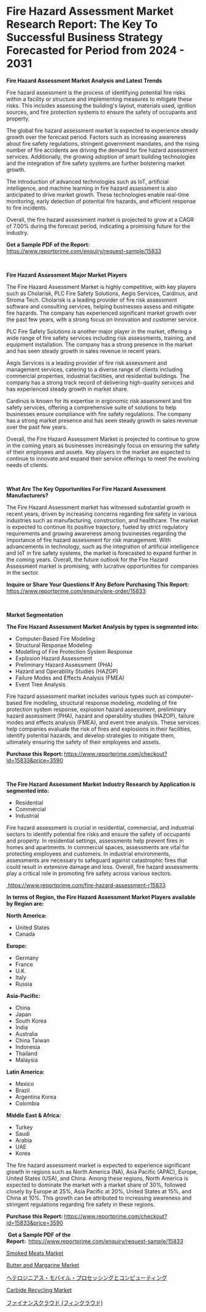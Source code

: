<p><h1>Fire Hazard Assessment Market Research Report: The Key To Successful Business Strategy Forecasted for Period from 2024 - 2031</h1></p><p><strong>Fire Hazard Assessment Market Analysis and Latest Trends</strong></p>
<p><p>Fire hazard assessment is the process of identifying potential fire risks within a facility or structure and implementing measures to mitigate these risks. This includes assessing the building's layout, materials used, ignition sources, and fire protection systems to ensure the safety of occupants and property.</p><p>The global fire hazard assessment market is expected to experience steady growth over the forecast period. Factors such as increasing awareness about fire safety regulations, stringent government mandates, and the rising number of fire accidents are driving the demand for fire hazard assessment services. Additionally, the growing adoption of smart building technologies and the integration of fire safety systems are further bolstering market growth.</p><p>The introduction of advanced technologies such as IoT, artificial intelligence, and machine learning in fire hazard assessment is also anticipated to drive market growth. These technologies enable real-time monitoring, early detection of potential fire hazards, and efficient response to fire incidents.</p><p>Overall, the fire hazard assessment market is projected to grow at a CAGR of 7.00% during the forecast period, indicating a promising future for the industry.</p></p>
<p><strong>Get a Sample PDF of the Report:&nbsp;</strong> <a href="https://www.reportprime.com/enquiry/request-sample/15833">https://www.reportprime.com/enquiry/request-sample/15833</a></p>
<p>&nbsp;</p>
<p><strong>Fire Hazard Assessment Major Market Players</strong></p>
<p><p>The Fire Hazard Assessment Market is highly competitive, with key players such as Cholarisk, PLC Fire Safety Solutions, Aegis Services, Cardinus, and Stroma Tech. Cholarisk is a leading provider of fire risk assessment software and consulting services, helping businesses assess and mitigate fire hazards. The company has experienced significant market growth over the past few years, with a strong focus on innovation and customer service.</p><p>PLC Fire Safety Solutions is another major player in the market, offering a wide range of fire safety services including risk assessments, training, and equipment installation. The company has a strong presence in the market and has seen steady growth in sales revenue in recent years.</p><p>Aegis Services is a leading provider of fire risk assessment and management services, catering to a diverse range of clients including commercial properties, industrial facilities, and residential buildings. The company has a strong track record of delivering high-quality services and has experienced steady growth in market share.</p><p>Cardinus is known for its expertise in ergonomic risk assessment and fire safety services, offering a comprehensive suite of solutions to help businesses ensure compliance with fire safety regulations. The company has a strong market presence and has seen steady growth in sales revenue over the past few years.</p><p>Overall, the Fire Hazard Assessment Market is projected to continue to grow in the coming years as businesses increasingly focus on ensuring the safety of their employees and assets. Key players in the market are expected to continue to innovate and expand their service offerings to meet the evolving needs of clients.</p></p>
<p>&nbsp;</p>
<p><strong>What Are The Key Opportunities For Fire Hazard Assessment Manufacturers?</strong></p>
<p><p>The Fire Hazard Assessment market has witnessed substantial growth in recent years, driven by increasing concerns regarding fire safety in various industries such as manufacturing, construction, and healthcare. The market is expected to continue its positive trajectory, fueled by strict regulatory requirements and growing awareness among businesses regarding the importance of fire hazard assessment for risk management. With advancements in technology, such as the integration of artificial intelligence and IoT in fire safety systems, the market is forecasted to expand further in the coming years. Overall, the future outlook for the Fire Hazard Assessment market is promising, with lucrative opportunities for companies in the sector.</p></p>
<p><strong>Inquire or Share Your Questions If Any Before Purchasing This Report:</strong> <a href="https://www.reportprime.com/enquiry/pre-order/15833">https://www.reportprime.com/enquiry/pre-order/15833</a></p>
<p>&nbsp;</p>
<p><strong>Market Segmentation</strong></p>
<p><strong>The Fire Hazard Assessment Market Analysis by types is segmented into:</strong></p>
<p><ul><li>Computer-Based Fire Modeling</li><li>Structural Response Modeling</li><li>Modelling of Fire Protection System Response</li><li>Explosion Hazard Assessment</li><li>Preliminary Hazard Assessment (PHA)</li><li>Hazard and Operability Studies (HAZOP)</li><li>Failure Modes and Effects Analysis (FMEA)</li><li>Event Tree Analysis</li></ul></p>
<p><p>Fire hazard assessment market includes various types such as computer-based fire modeling, structural response modeling, modeling of fire protection system response, explosion hazard assessment, preliminary hazard assessment (PHA), hazard and operability studies (HAZOP), failure modes and effects analysis (FMEA), and event tree analysis. These services help companies evaluate the risk of fires and explosions in their facilities, identify potential hazards, and develop strategies to mitigate them, ultimately ensuring the safety of their employees and assets.</p></p>
<p><strong>Purchase this Report:&nbsp;</strong><a href="https://www.reportprime.com/checkout?id=15833&price=3590">https://www.reportprime.com/checkout?id=15833&price=3590</a></p>
<p>&nbsp;</p>
<p><strong>The Fire Hazard Assessment Market Industry Research by Application is segmented into:</strong></p>
<p><ul><li>Residential</li><li>Commercial</li><li>Industrial</li></ul></p>
<p><p>Fire hazard assessment is crucial in residential, commercial, and industrial sectors to identify potential fire risks and ensure the safety of occupants and property. In residential settings, assessments help prevent fires in homes and apartments. In commercial spaces, assessments are vital for protecting employees and customers. In industrial environments, assessments are necessary to safeguard against catastrophic fires that could result in extensive damage and loss. Overall, fire hazard assessments play a critical role in promoting fire safety across various sectors.</p></p>
<p><a href="https://www.reportprime.com/fire-hazard-assessment-r15833">&nbsp;https://www.reportprime.com/fire-hazard-assessment-r15833</a></p>
<p><strong>In terms of Region, the Fire Hazard Assessment Market Players available by Region are:</strong></p>
<p>
    <p> <strong> North America: </strong>
        <ul>
            <li>United States</li>
            <li>Canada</li>
        </ul>
        </p> 
    <p> <strong> Europe: </strong>
        <ul>
            <li>Germany</li>
            <li>France</li>
            <li>U.K.</li>
            <li>Italy</li>
            <li>Russia</li>
        </ul>
        </p> 
    <p> <strong> Asia-Pacific: </strong>
        <ul>
            <li>China</li>
            <li>Japan</li>
            <li>South Korea</li>
            <li>India</li>
            <li>Australia</li>
            <li>China Taiwan</li>
            <li>Indonesia</li>
            <li>Thailand</li>
            <li>Malaysia</li>
        </ul>
        </p> 
    <p> <strong> Latin America: </strong>
        <ul>
            <li>Mexico</li>
            <li>Brazil</li>
            <li>Argentina Korea</li>
            <li>Colombia</li>
        </ul>
        </p> 
    <p> <strong> Middle East & Africa: </strong>
        <ul>
            <li>Turkey</li>
            <li>Saudi</li>
            <li>Arabia</li>
            <li>UAE</li>
            <li>Korea</li>
        </ul>
    </p>
    </p>
<p><p>The fire hazard assessment market is expected to experience significant growth in regions such as North America (NA), Asia Pacific (APAC), Europe, United States (USA), and China. Among these regions, North America is expected to dominate the market with a market share of 30%, followed closely by Europe at 25%, Asia Pacific at 20%, United States at 15%, and China at 10%. This growth can be attributed to increasing awareness and stringent regulations regarding fire safety in these regions.</p></p>
<p><strong>Purchase this Report: </strong><a href="https://www.reportprime.com/checkout?id=15833&price=3590">https://www.reportprime.com/checkout?id=15833&price=3590</a></p>
<p>&nbsp;<strong>Get a Sample PDF of the Report:&nbsp;&nbsp;</strong><a href="https://www.reportprime.com/enquiry/request-sample/15833">https://www.reportprime.com/enquiry/request-sample/15833</a></p>
<p><strong></strong></p>
<p><p><a href="https://www.linkedin.com/pulse/analyzing-smoked-meats-market-global-industry-perspective-forecast-1u95c?trackingId=vULrJ9hWJEVeKWWECCw5YA%3D%3D">Smoked Meats Market</a></p><p><a href="https://www.linkedin.com/pulse/butter-margarine-market-insight-trends-growth-forecasted-from-le23e?trackingId=qRUO3zF2YiGcXn17dIIJSQ%3D%3D">Butter and Margarine Market</a></p><p><a href="https://github.com/dathomson6534/Market-Research-Report-List-1/blob/main/888909982011.md">ヘテロジニアス・モバイル・プロセッシングとコンピューティング</a></p><p><a href="https://github.com/Airanohannonzb68e5pb53oc1/Market-Research-Report-List-2/blob/main/carbide-recycling-market.md">Carbide Recycling Market</a></p><p><a href="https://github.com/AriMuller2009/Market-Research-Report-List-1/blob/main/351466282010.md">ファイナンスクラウド (フィンクラウド)</a></p></p>